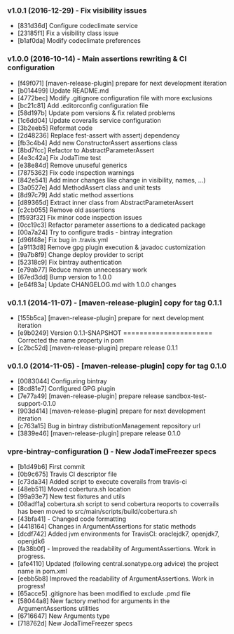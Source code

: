 ### v1.0.1 (2016-12-29) - Fix visibility issues

  * [831d36d] Configure codeclimate service
  * [23185f1] Fix a visibility class issue
  * [b1af0da] Modify codeclimate preferences


### v1.0.0 (2016-10-14) - Main assertions rewriting & CI configuration

  * [f49f071] [maven-release-plugin] prepare for next development iteration
  * [b014499] Update README.md
  * [4772bec] Modify .gitignore configuration file with more exclusions
  * [bc21c81] Add .editorconfig configuration file
  * [58d197b] Update pom versions & fix related problems
  * [1c6dd04] Update coveralls service configuration
  * [3b2eeb5] Reformat code
  * [2d48236] Replace fest-assert with assertj dependency
  * [fb3c4b4] Add new ConstructorAssert assertions class
  * [8bd7fcc] Refactor to AbstractParameterAssert
  * [4e3c42a] Fix JodaTime test
  * [e38e84d] Remove unuseful generics
  * [7875362] Fix code inspection warnings
  * [842e541] Add minor changes like change in visibility, names, ...)
  * [3a0527e] Add MethodAssert class and unit tests
  * [8d97c79] Add static method assertions
  * [d89365d] Extract inner class from AbstractParameterAssert
  * [c2cb055] Remove old assertions
  * [f593f32] Fix minor code inspection issues
  * [0cc19c3] Refactor parameter assertions to a dedicated package
  * [00a7a24] Try to configure tradis - bintray integration
  * [d96f48e] Fix bug in .travis.yml
  * [a9113d8] Remove gpg plugin execution & javadoc customization
  * [9a7b8f9] Change deploy provider to script
  * [52318c9] Fix bintray authentication
  * [e79ab77] Reduce maven unnecessary work
  * [67ed3dd] Bump version to 1.0.0
  * [e64f83a] Update CHANGELOG.md with 1.0.0 changes


### v0.1.1 (2014-11-07) - [maven-release-plugin] copy for tag 0.1.1

  * [155b5ca] [maven-release-plugin] prepare for next development iteration
  * [e9b0249] Version 0.1.1-SNAPSHOT ====================== Corrected the name property in pom
  * [c2bc52d] [maven-release-plugin] prepare release 0.1.1


### v0.1.0 (2014-11-05) - [maven-release-plugin] copy for tag 0.1.0

  * [0083044] Configuring bintray
  * [8cd81e7] Configured GPG plugin
  * [7e77a49] [maven-release-plugin] prepare release sandbox-test-support-0.1.0
  * [903d414] [maven-release-plugin] prepare for next development iteration
  * [c763a15] Bug in bintray distributionManagement repository url
  * [3839e46] [maven-release-plugin] prepare release 0.1.0


### vpre-bintray-configuration () - New JodaTimeFreezer specs

  * [b1d49b6] First commit
  * [0b9c675] Travis CI descriptor file
  * [c73da34] Added script to execute coverails from travis-ci
  * [48eb511] Moved cobertura.sh location
  * [99a93e7] New test fixtures and utils
  * [08adf1a] cobertura.sh script to send cobertura reoports to coverrails has been moved to src/main/scripts/build/cobertura.sh
  * [43bfa41] - Changed code formatting
  * [4418164] Changes in ArgumentAssertions for static methods
  * [dcdf742] Added jvm environments for TravisCI: oraclejdk7, openjdk7, openjdk6
  * [fa38b0f] - Improved the readability of ArgumentAssertions. Work in progress.
  * [afe4110] Updated (following central.sonatype.org advice) the project name in pom.xml
  * [eebb5b8] Improved the readability of ArgumentAssertions. Work in progress!
  * [65acce5] .gitignore has been modified to exclude .pmd file
  * [58044a8] New factory method for arguments in the ArgumentAssertions utilities
  * [6716647] New Arguments type
  * [718762d] New JodaTimeFreezer specs


